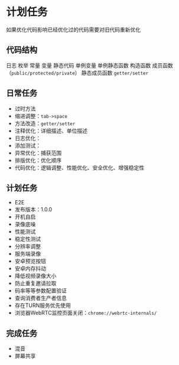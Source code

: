 # 计划任务

如果优化代码影响已经优化过的代码需要对旧代码重新优化

## 代码结构

日志
枚举
常量
变量
静态代码
单例变量
单例静态函数
构造函数
成员函数（`public/protected/private`）
静态成员函数
`getter/setter`

## 日常任务

* 过时方法
* 缩进调整：`tab->space`
* 方法改造：`getter/setter`
* 注释优化：详细描述、单位描述
* 日志优化：
* 添加测试：
* 异常优化：捕获范围
* 排版优化：优化顺序
* 代码优化：逻辑调整、性能优化、安全优化、增强稳定性

## 计划任务

* E2E
* 发布版本：1.0.0
* 开机自启
* 录像底噪
* 性能测试
* 稳定性测试
* 分辨率调整
* 服务端录像
* 安卓预览按钮
* 安卓内存抖动
* 降低视频录像大小
* 防止重复邀请拉取
* 码率等等参数配置验证
* 查询消费者生产者信息
* 存在TURN服务优先使用
* 浏览器WebRTC监控页面关闭：`chrome://webrtc-internals/`

## 完成任务

* 混音
* 屏幕共享
